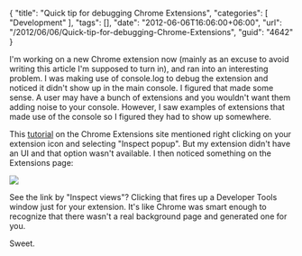 {
	"title": "Quick tip for debugging Chrome Extensions",
	"categories": [
		"Development"
	],
	"tags": [],
	"date": "2012-06-06T16:06:00+06:00",
	"url": "/2012/06/06/Quick-tip-for-debugging-Chrome-Extensions",
	"guid": "4642"
}

I'm working on a new Chrome extension now (mainly as an excuse to avoid writing this article I'm supposed to turn in), and ran into an interesting problem. I was making use of console.log to debug the extension and noticed it didn't show up in the main console. I figured that made some sense. A user may have a bunch of extensions and you wouldn't want them adding noise to your console. However, I saw examples of extensions that made use of the console so I figured they had to show up somewhere. 

This <a href="http://code.google.com/chrome/extensions/tut_debugging.html">tutorial</a> on the Chrome Extensions site mentioned right clicking on your extension icon and selecting "Inspect popup". But my extension didn't have an UI and that option wasn't available. I then noticed something on the Extensions page:

<img src="https://static.raymondcamden.com/images/ScreenClip95.png" />

See the link by "Inspect views"? Clicking that fires up a Developer Tools window just for your extension. It's like Chrome was smart enough to recognize that there wasn't a real background page and generated one for you. 

Sweet.